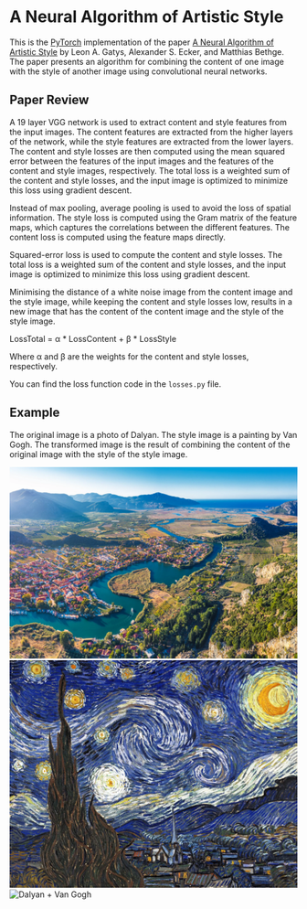 # A Neural Algorithm of Artistic Style

This is the [PyTorch](https://pytorch.org/) implementation of the paper [A Neural Algorithm of Artistic Style](https://arxiv.org/abs/1508.06576) by Leon A. Gatys, Alexander S. Ecker, and Matthias Bethge. The paper presents an algorithm for combining the content of one image with the style of another image using convolutional neural networks.

## Paper Review 

A 19 layer VGG network is used to extract content and style features from the input images. The content features are extracted from the higher layers of the network, while the style features are extracted from the lower layers. The content and style losses are then computed using the mean squared error between the features of the input images and the features of the content and style images, respectively. The total loss is a weighted sum of the content and style losses, and the input image is optimized to minimize this loss using gradient descent.

Instead of max pooling, average pooling is used to avoid the loss of spatial information. The style loss is computed using the Gram matrix of the feature maps, which captures the correlations between the different features. The content loss is computed using the feature maps directly.

Squared-error loss is used to compute the content and style losses. The total loss is a weighted sum of the content and style losses, and the input image is optimized to minimize this loss using gradient descent.

Minimising the distance of a white noise image from the content image and the style image, while keeping the content and style losses low, results in a new image that has the content of the content image and the style of the style image.

LossTotal = α * LossContent + β * LossStyle

Where α and β are the weights for the content and style losses, respectively.

You can find the loss function code in the `losses.py` file. 

## Example

The original image is a photo of Dalyan. The style image is a painting by Van Gogh. The transformed image is the result of combining the content of the original image with the style of the style image.

![Dalyan](images/dalyan.png) ![Van Gogh](images/vangogh.png) ![Dalyan + Van Gogh](images/image_3000.png)